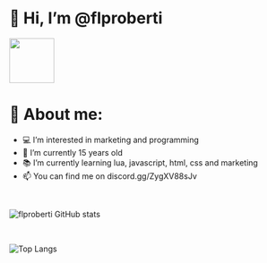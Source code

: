 # 👋 Hi, I’m @flproberti

<img src="https://discord.c99.nl/widget/theme-3/785185776278700072.png" style="width: 5rem;">

# 📌 About me:

- 💻 I’m interested in marketing and programming
- 📅 I’m currently 15 years old
- 📚 I’m currently learning lua, javascript, html, css and marketing
- 📫 You can find me on discord.gg/ZygXV88sJv

<br/>

![flproberti GitHub stats](https://github-readme-stats.vercel.app/api?username=flproberti&show_icons=true&theme=algolia) 

<br/>

![Top Langs](https://github-readme-stats.vercel.app/api/top-langs/?username=flproberti&langs_count=8&theme=algolia)
